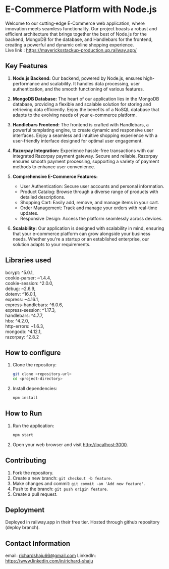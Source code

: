 # E-Commerce Platform with Node.js

Welcome to our cutting-edge E-Commerce web application, where innovation meets seamless functionality. Our project boasts a robust and efficient architecture that brings together the best of Node.js for the backend, MongoDB for the database, and Handlebars for the frontend, creating a powerful and dynamic online shopping experience.<br> Live link : https://mavericksstackup-production.up.railway.app/

## Key Features

1. **Node.js Backend:** Our backend, powered by Node.js, ensures high-performance and scalability. It handles data processing, user authentication, and the smooth functioning of various features.

2. **MongoDB Database:** The heart of our application lies in the MongoDB database, providing a flexible and scalable solution for storing and retrieving data efficiently. Enjoy the benefits of a NoSQL database that adapts to the evolving needs of your e-commerce platform.

3. **Handlebars Frontend:** The frontend is crafted with Handlebars, a powerful templating engine, to create dynamic and responsive user interfaces. Enjoy a seamless and intuitive shopping experience with a user-friendly interface designed for optimal user engagement.

4. **Razorpay Integration:** Experience hassle-free transactions with our integrated Razorpay payment gateway. Secure and reliable, Razorpay ensures smooth payment processing, supporting a variety of payment methods to enhance user convenience.

5. **Comprehensive E-Commerce Features:**
   - User Authentication: Secure user accounts and personal information.
   - Product Catalog: Browse through a diverse range of products with detailed descriptions.
   - Shopping Cart: Easily add, remove, and manage items in your cart.
   - Order Management: Track and manage your orders with real-time updates.
   - Responsive Design: Access the platform seamlessly across devices.

6. **Scalability:** Our application is designed with scalability in mind, ensuring that your e-commerce platform can grow alongside your business needs. Whether you're a startup or an established enterprise, our solution adapts to your requirements.

## Libraries used
bcrypt: ^5.0.1,<br>
cookie-parser: ~1.4.4,<br>
cookie-session: ^2.0.0,<br>
debug: ~2.6.9,<br>
dotenv: ^16.0.1,<br>
express: ~4.16.1,<br>
express-handlebars: ^6.0.6,<br>
express-session: ^1.17.3,<br>
handlebars: ^4.7.7,<br>
hbs: ^4.2.0,<br>
http-errors: ~1.6.3,<br>
mongodb: ^4.12.1,<br>
razorpay: ^2.8.2<br>
    
## How to configure
1. Clone the repository:
 
    ```bash
    git clone <repository-url>
    cd <project-directory>
    ```

2. Install dependencies:

    ```bash
    npm install
    ```
## How to Run
1. Run the application:

    ```bash
    npm start
    ```

2. Open your web browser and visit [http://localhost:3000](http://localhost:3000).

## Contributing

1. Fork the repository.
2. Create a new branch: `git checkout -b feature`.
3. Make changes and commit: `git commit -am 'Add new feature'`.
4. Push to the branch: `git push origin feature`.
5. Create a pull request.

## Deployment
Deployed in railway.app in their free tier. Hosted through github repository (deploy branch).

## Contact Information
email: richardshaju66@gmail.com
LinkedIn: https://www.linkedin.com/in/richard-shaju
